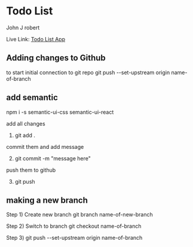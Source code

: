 # Todo List

John J robert

Live Link: [Todo List App](http://localhost:8000)

## Adding changes to Github

to start initial connection to git repo
git push --set-upstream origin name-of-branch

## add semantic

npm i -s semantic-ui-css semantic-ui-react

add all changes

1. git add .

commit them and add message

2. git commit -m "message here"

push them to github

3. git push

## making a new branch

Step 1) Create new branch
git branch name-of-new-branch

Step 2) Switch to branch
git checkout name-of-branch

Step 3)
git push --set-upstream origin name-of-branch
